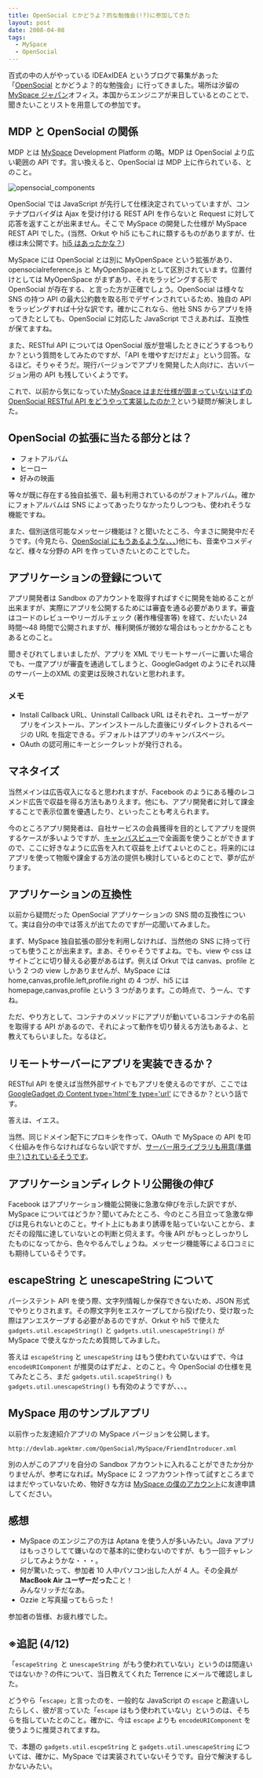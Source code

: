 ```yaml
---
title: OpenSocial とかどうよ？的な勉強会(!?)に参加してきた
layout: post
date: 2008-04-08
tags:
  - MySpace
  - OpenSocial
---
```


百式の中の人がやっている IDEAxIDEA というブログで募集があった「[OpenSocial](http://www.ideaxidea.com/archives/2008/04/opensocial.html) とかどうよ？的な勉強会」に行ってきました。場所は汐留の [MySpace ジャパン](http://jp.myspace.com/)オフィス。本国からエンジニアが来日しているとのことで、聞きたいことリストを用意しての参加です。

## MDP と OpenSocial の関係

MDP とは [MySpace](http://developer.myspace.com/community/) Development Platform の略。MDP は OpenSocial より広い範囲の API です。言い換えると、OpenSocial は MDP 上に作られている、とのこと。

![opensocial_components](/images/2008/04/opensocial_components-300x270.png)

OpenSocial では JavaScript が先行して仕様決定されていっていますが、コンテナプロバイダは Ajax を受け付ける REST API を作らないと Request に対して応答を返すことが出来ません。そこで MySpace の開発した仕様が MySpace REST API でした。(当然、Orkut や hi5 にもこれに類するものがありますが、仕様は未公開です。[hi5 はあったかな？](http://api.hi5.com/))

MySpace には OpenSocial とは別に MyOpenSpace という拡張があり、opensocialreference.js と MyOpenSpace.js として区別されています。位置付けとしては MyOpenSpace がまずあり、それをラッピングする形で OpenSocial が存在する、と言った方が正確でしょう。OpenSocial は様々な SNS の持つ API の最大公約数を取る形でデザインされているため、独自の API をラッピングすれば十分な訳です。確かにこれなら、他社 SNS からアプリを持ってきたとしても、OpenSocial に対応した JavaScript でさえあれば、互換性が保てますね。

また、RESTful API については OpenSocial 版が登場したときにどうするつもりか？という質問をしてみたのですが、「API を増やすだけだよ」という回答。なるほど。そりゃそうだ。現行バージョンでアプリを開発した人向けに、古いバージョン用の API も残していくようです。

これで、以前から気になっていた[MySpace はまだ仕様が固まっていないはずの OpenSocial RESTful API をどうやって実装したのか？](http://devlog.agektmr.com/archives/20)という疑問が解決しました。

## OpenSocial の拡張に当たる部分とは？

* フォトアルバム
* ヒーロー
* 好みの映画

等々が既に存在する独自拡張で、最も利用されているのがフォトアルバム。確かにフォトアルバムは SNS によってあったりなかったりしつつも、使われそうな機能ですね。

また、個別送信可能なメッセージ機能は？と聞いたところ、今まさに開発中だそうです。(今見たら、[OpenSocial にもうあるような、、、](https://groups.google.com/group/opensocial-and-gadgets-spec/browse_thread/thread/ee24d711e51a4084))他にも、音楽やコメディなど、様々な分野の API を作っていきたいとのことでした。

## アプリケーションの登録について

アプリ開発者は Sandbox のアカウントを取得すればすぐに開発を始めることが出来ますが、実際にアプリを公開するためには審査を通る必要があります。審査はコードのレビューやリーガルチェック (著作権侵害等) を経て、だいたい 24 時間〜48 時間で公開されますが、権利関係が微妙な場合はもっとかかることもあるとのこと。

聞きそびれてしまいましたが、アプリを XML でリモートサーバーに置いた場合でも、一度アプリが審査を通過してしまうと、GoogleGadget のようにそれ以降のサーバー上のXML の変更は反映されないと思われます。

### メモ

* Install Callback URL、Uninstall Callback URL はそれぞれ、ユーザーがアプリをインストール、アンインストールした直後にリダイレクトされるページの URL を指定できる。デフォルトはアプリのキャンバスページ。
* OAuth の認可用にキーとシークレットが発行される。

## マネタイズ

当然メインは広告収入になると思われますが、Facebook のようにある種のレコメンド広告で収益を得る方法もありえます。他にも、アプリ開発者に対して課金することで表示位置を優遇したり、といったことも考えられます。

今のところアプリ開発者は、自社サービスの会員獲得を目的としてアプリを提供するケースが多いようですが、[キャンバスビュー](http://developer.myspace.com/community/myspace/anatomyOfAnApp.aspx#app_canvas)で全画面を使うことができますので、ここに好きなように広告を入れて収益を上げてよいとのこと。将来的にはアプリを使って物販や課金する方法の提供も検討しているとのことで、夢が広がります。

## アプリケーションの互換性

以前から疑問だった OpenSocial アプリケーションの SNS 間の互換性について。実は自分の中では答えが出てたのですが一応聞いてみました。

まず、MySpace 独自拡張の部分を利用しなければ、当然他の SNS に持って行っても使うことが出来ます。まあ、そりゃそうですよね。でも、view や css はサイトごとに切り替える必要があるはず。例えば Orkut では canvas、profile という 2 つの view しかありませんが、MySpace には home,canvas,profile.left,profile.right の 4 つが、hi5 には homepage,canvas,profile という 3 つがあります。この時点で、うーん、ですね。

ただ、やり方として、コンテナのメソッドにアプリが動いているコンテナの名前を取得する API があるので、それによって動作を切り替える方法もあるよ、と教えてもらいました。なるほど。

## リモートサーバーにアプリを実装できるか？

RESTful API を使えば当然外部サイトでもアプリを使えるのですが、ここでは [GoogleGadget の Content type='html'を type='url'](http://code.google.com/intl/ja/apis/gadgets/docs/fundamentals.html#Content_Type) にできるか？という話です。

答えは、イエス。

当然、同じドメイン配下にプロキシを作って、OAuth で MySpace の API を叩く仕組みを作らなければならない訳ですが、[サーバー用ライブラリも用意(準備中？)されているそうです](http://developer.myspace.com/community/myspace/faq.aspx#jslib)。

## アプリケーションディレクトリ公開後の伸び

Facebook はアプリケーション機能公開後に急激な伸びを示した訳ですが、MySpace についてはどうか？聞いてみたところ、今のところ目立って急激な伸びは見られないとのこと。サイト上にもあまり誘導を貼っていないことから、まだその段階に達していないとの判断と伺えます。今後 API がもっとしっかりしたものになってから、色々やるんでしょうね。メッセージ機能等による口コミにも期待しているそうです。

## escapeString と unescapeString について

パーシステント API を使う際、文字列情報しか保存できないため、JSON 形式でやりとりされます。その際文字列をエスケープしてから投げたり、受け取った際はアンエスケープする必要があるのですが、Orkut や hi5 で使えた `gadgets.util.escapeString()` と `gadgets.util.unescapeString()` が MySpace で使えなかったため質問してみました。

答えは `escapeString` と `unescapeString` はもう使われていないはずで、今は `encodeURIComponent` が推奨のはずだよ、とのこと。今 OpenSocial の仕様を見てみたところ、まだ `gadgets.util.scapeString()` も `gadgets.util.unescapeString()` も有効のようですが、、、。

## MySpace 用のサンプルアプリ

以前作った友達紹介アプリの MySpace バージョンを公開します。

```
http://devlab.agektmr.com/OpenSocial/MySpace/FriendIntroducer.xml
```

別の人がこのアプリを自分の Sandbox アカウントに入れることができたか分かりませんが、参考になれば。MySpace に 2 つアカウント作って試すところまではまだやっていないため、物好きな方は [MySpace の僕のアカウント](http://profile.myspace.com/index.cfm?fuseaction=user.viewprofile&friendid=79982011)に友達申請してください。

## 感想

* MySpace のエンジニアの方は Aptana を使う人が多いみたい。Java アプリはもっさりしてて嫌いなので基本的に使わないのですが、もう一回チャレンジしてみようかな・・・。
* 何が驚いたって、参加者 10 人中パソコン出した人が 4 人。その全員が**MacBook Air ユーザーだった**こと！  
  みんなリッチだなあ。 
* Ozzie と写真撮ってもらった！

参加者の皆様、お疲れ様でした。

## ※追記 (4/12)

「`escapeString `と u`nescapeString `がもう使われていない」というのは間違いではないか？の件について、当日教えてくれた Terrence にメールで確認しました。

どうやら「`escape」`と言ったのを、一般的な JavaScript の `escape` と勘違いしたらしく、彼が言っていた「`escape` はもう使われていない」というのは、そちらを指していたとのこと。確かに、今は `escape` よりも `encodeURIComponent` を使うように推奨されてますね。

で、本題の `gadgets.util.escpeString` と `gadgets.util.unescapeString` については、確かに、MySpace では実装されていないそうです。自分で解決するしかないみたい。
